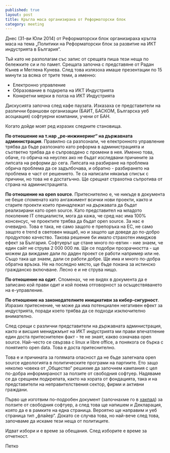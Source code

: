 ```yaml
---
published: true
layout: post
title: Кръгла маса организирана от Реформаторски блок
category: meeting
---
```


Днес (31-ви Юли 2014) от Реформаторски блок организираха кръгла маса на тема „Политики на Реформаторски блок за развитие на ИКТ индустрията в България“.

Тъй като не разполагам със запис от срещата пиша тези неща по бележките си и по памет. Срещата започна с представяне от Радан Кънев и Меглена Кунева. След това излязоха имаше презентации по 15 минути за всяка от трите теми, а именно:

 - Електронно управление
 - Образование в подкрепа на ИКТ Индустрията
 - Конкретни мерки в полза на ИКТ Индустрията

Дискусията започна след кафе паузата. Изказаха се представители на различни браншови организации (БАИТ, БАСКОМ, Българска уеб асоциация) софтуерни компании, учени от БАН.

Когато дойде моят ред изразих следните становища.

**По отношение на т.нар „ре-инжинеринг“ на държавната администрация**. Правилно са разпознали, че електронното управление трябва да бъде разпознато като реформа в администрацията и съответно трябва да е съпроводено с промени в нея. Именно това, обаче, го обрича на неуспех ако не бъдат изследвани причините за липсата на реформи до сега. Липсата на разбиране на проблема обрича проблема да се задълбочава, и обратно - разбирането на проблема е част от решението. Те са написали някакъв списък с причини, но това не е достатъчно. Ще срещнат страхотна съпротива от страна на администрацията.

**По отношение на open source**. Притеснително е, че никъде в документа не беше споменато като ангажимент всички нови проекти, както и старите проекти които принадлежат на държавата да бъдат реализирани като open source. Като представител на младото поколение IT специалисти, мога да кажа, че сред нас има 100% консенсус, че проектите трябва да бъдат open source. За нас е очевидно. Това е така, не само защото е препоръка на ЕС, не само защото е trend в световен мащаб, но и защото ще доведе до по-добро продуктово качество. Такова решение би имало страхотен имиджов ефект за България. Софтуерът ще стане много по-евтин - ние знаем, че един сайт не струва 2 000 000 лв. Ще се подобри прозрачността - ще можем да виждаме дали по даден проект се работи например или не. Също така ще знаем, дали се работи добре. Ще има и много по-добра обратна връзка. Не на последно място, ще бъде покана за истинско гражданско включване. Лесно е и не струва нищо. 

**По отношение на одит**. Споменах, че не видях в документа да е записано кой прави одит и кой поема отговорност за осъществяването на е-управление.

**По отношение на законодателните инициативи за кибер-сигурност**. Изразих притеснение, че може да има потенциален негативен ефект за индустрията, поради което трябва да се подходи изключително внимателно.

След срещи с различни представители на държавната администрация, както и висшия мениджмънт на ИКТ индустрията ми прави впечатление един доста притеснителен факт - те не знаят, какво означава open source. Най-често се свързва с linux и libre office, а понякога се бърка с понятието open data. Това е доста притеснително. 

Това е и причината за голямата опасност да не бъде залегнала open source идеологията в политическите програми на партиите. Ето защо няколко човека от „Общество“ решихме да започнем кампания с цел по-добра информираност за ползите от свободния софтуер. Надяваме се да срещнем подкрепата, както на хората от фондацията, така и на представители на неправителствения сектор, фирми и активни граждани.

Първо ще изготвим по-подробен документ (започнахме го в [хакпад](https://obshtestvo.hackpad.com/-open-source-IsxSdi0kaBo)) за ползите от свободния софтуер, а след това ще напишем и Декларация, която да е в рамките на една страница. Вероятно ще направим и уеб страница тип „флайер“. Докато се случва това, но най-вече след това, започваме да искаме тези неща от политиците.

Идват избори и е време за обещания. След изборите е време за отчетност.

Петко
